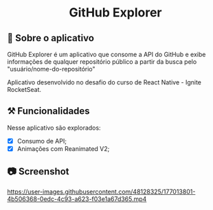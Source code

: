 <h1 align="center">GitHub Explorer</h1>

## 📌 Sobre o aplicativo

GitHub Explorer é um aplicativo que consome a API do GitHub e exibe informações de qualquer repositório público a partir da busca pelo "usuário/nome-do-repositório"

Aplicativo desenvolvido no desafio do curso de React Native - Ignite RocketSeat. 

## ⚒ Funcionalidades
Nesse aplicativo são explorados:
- [x] Consumo de API;
- [x] Animações com Reanimated V2;

## :camera: Screenshot

https://user-images.githubusercontent.com/48128325/177013801-4b506368-0edc-4c93-a623-f03e1a67d365.mp4

